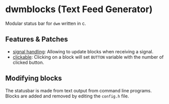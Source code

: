 # dwmblocks (Text Feed Generator)

Modular status bar for `dwm` written in c.

## Features & Patches

- [signal handling](https://dwm.suckless.org/patches/statuscmd/): Allowing to update blocks when receiving a signal.
- [clickable](https://dwm.suckless.org/patches/statuscmd/): Clicking on a block will set `BUTTON` variable with the number of clicked button.


## Modifying blocks

The statusbar is made from text output from command line programs.
Blocks are added and removed by editing the `config.h` file.
